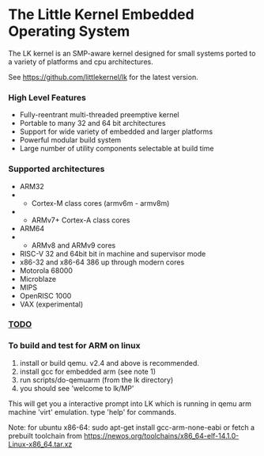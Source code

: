 # The Little Kernel Embedded Operating System

The LK kernel is an SMP-aware kernel designed for small systems ported to a variety of platforms and cpu architectures.

See https://github.com/littlekernel/lk for the latest version.

### High Level Features

- Fully-reentrant multi-threaded preemptive kernel
- Portable to many 32 and 64 bit architectures
- Support for wide variety of embedded and larger platforms
- Powerful modular build system
- Large number of utility components selectable at build time

### Supported architectures

- ARM32
- - Cortex-M class cores (armv6m - armv8m)
- - ARMv7+ Cortex-A class cores
- ARM64
- - ARMv8 and ARMv9 cores
- RISC-V 32 and 64bit bit in machine and supervisor mode
- x86-32 and x86-64 386 up through modern cores
- Motorola 68000
- Microblaze
- MIPS
- OpenRISC 1000
- VAX (experimental)

### [TODO](docs/todo.md)

### To build and test for ARM on linux

1. install or build qemu. v2.4 and above is recommended.
2. install gcc for embedded arm (see note 1)
3. run scripts/do-qemuarm  (from the lk directory)
4. you should see 'welcome to lk/MP'

This will get you a interactive prompt into LK which is running in qemu
arm machine 'virt' emulation. type 'help' for commands.

Note: for ubuntu x86-64:
sudo apt-get install gcc-arm-none-eabi
or fetch a prebuilt toolchain from
https://newos.org/toolchains/x86_64-elf-14.1.0-Linux-x86_64.tar.xz
